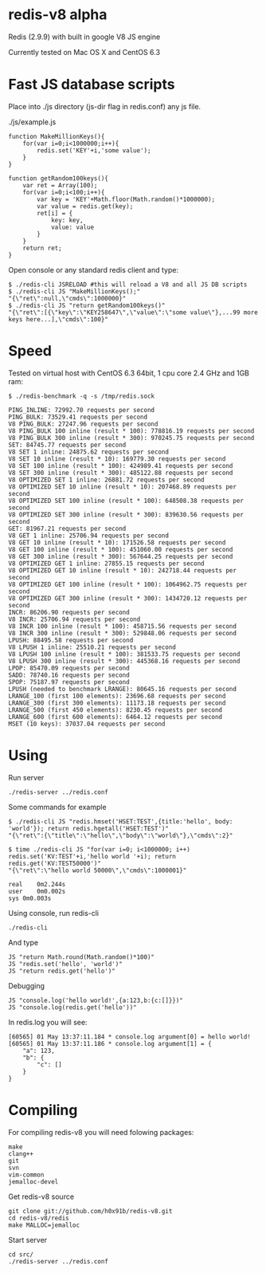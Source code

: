 redis-v8 alpha
==============

Redis (2.9.9) with built in google V8 JS engine

Currently tested on Mac OS X and CentOS 6.3

Fast JS database scripts
========================

Place into ./js directory (js-dir flag in redis.conf) any js file.

./js/example.js

	function MakeMillionKeys(){
		for(var i=0;i<1000000;i++){
			redis.set('KEY'+i,'some value');
		}
	}

	function getRandom100keys(){
		var ret = Array(100);
		for(var i=0;i<100;i++){
			var key = 'KEY'+Math.floor(Math.random()*1000000);
			var value = redis.get(key);
			ret[i] = {
				key: key,
				value: value
			}
		}
		return ret;
	}
	
Open console or any standard redis client and type:

	$ ./redis-cli JSRELOAD #this will reload a V8 and all JS DB scripts
	$ ./redis-cli JS "MakeMillionKeys();"
	"{\"ret\":null,\"cmds\":1000000}"
	$ ./redis-cli JS "return getRandom100keys()"
	"{\"ret\":[{\"key\":\"KEY258647\",\"value\":\"some value\"},...99 more keys here...],\"cmds\":100}"

Speed
=====

Tested on virtual host with CentOS 6.3 64bit, 1 cpu core 2.4 GHz and 1GB ram:

	$ ./redis-benchmark -q -s /tmp/redis.sock 
	
	PING_INLINE: 72992.70 requests per second
	PING_BULK: 73529.41 requests per second
	V8 PING_BULK: 27247.96 requests per second
	V8 PING_BULK 100 inline (result * 100): 778816.19 requests per second
	V8 PING_BULK 300 inline (result * 300): 970245.75 requests per second
	SET: 84745.77 requests per second
	V8 SET 1 inline: 24875.62 requests per second
	V8 SET 10 inline (result * 10): 169779.30 requests per second
	V8 SET 100 inline (result * 100): 424989.41 requests per second
	V8 SET 300 inline (result * 300): 485122.88 requests per second
	V8 OPTIMIZED SET 1 inline: 26881.72 requests per second
	V8 OPTIMIZED SET 10 inline (result * 10): 207468.89 requests per second
	V8 OPTIMIZED SET 100 inline (result * 100): 648508.38 requests per second
	V8 OPTIMIZED SET 300 inline (result * 300): 839630.56 requests per second
	GET: 81967.21 requests per second
	V8 GET 1 inline: 25706.94 requests per second
	V8 GET 10 inline (result * 10): 171526.58 requests per second
	V8 GET 100 inline (result * 100): 451060.00 requests per second
	V8 GET 300 inline (result * 300): 567644.25 requests per second
	V8 OPTIMIZED GET 1 inline: 27855.15 requests per second
	V8 OPTIMIZED GET 10 inline (result * 10): 242718.44 requests per second
	V8 OPTIMIZED GET 100 inline (result * 100): 1064962.75 requests per second
	V8 OPTIMIZED GET 300 inline (result * 300): 1434720.12 requests per second
	INCR: 86206.90 requests per second
	V8 INCR: 25706.94 requests per second
	V8 INCR 100 inline (result * 100): 458715.56 requests per second
	V8 INCR 300 inline (result * 300): 529848.06 requests per second
	LPUSH: 88495.58 requests per second
	V8 LPUSH 1 inline: 25510.21 requests per second
	V8 LPUSH 100 inline (result * 100): 381533.75 requests per second
	V8 LPUSH 300 inline (result * 300): 445368.16 requests per second
	LPOP: 85470.09 requests per second
	SADD: 78740.16 requests per second
	SPOP: 75187.97 requests per second
	LPUSH (needed to benchmark LRANGE): 80645.16 requests per second
	LRANGE_100 (first 100 elements): 23696.68 requests per second
	LRANGE_300 (first 300 elements): 11173.18 requests per second
	LRANGE_500 (first 450 elements): 8230.45 requests per second
	LRANGE_600 (first 600 elements): 6464.12 requests per second
	MSET (10 keys): 37037.04 requests per second


Using
=====

Run server

	./redis-server ../redis.conf

Some commands for example

	$ ./redis-cli JS "redis.hmset('HSET:TEST',{title:'hello', body: 'world'}); return redis.hgetall('HSET:TEST')"
	"{\"ret\":{\"title\":\"hello\",\"body\":\"world\"},\"cmds\":2}"
	
	$ time ./redis-cli JS "for(var i=0; i<1000000; i++) redis.set('KV:TEST'+i,'hello world '+i); return redis.get('KV:TEST50000')"
	"{\"ret\":\"hello world 50000\",\"cmds\":1000001}"

	real	0m2.244s
	user	0m0.002s
	sys	0m0.003s

Using console, run redis-cli
	
	./redis-cli

And type

	JS "return Math.round(Math.random()*100)"
	JS "redis.set('hello', 'world')"
	JS "return redis.get('hello')"

Debugging

	JS "console.log('hello world!',{a:123,b:{c:[]}})"
	JS "console.log(redis.get('hello'))"
	
In redis.log you will see:

	[60565] 01 May 13:37:11.184 * console.log argument[0] = hello world!
	[60565] 01 May 13:37:11.186 * console.log argument[1] = {
		"a": 123,
		"b": {
			"c": []
		}
	}


Compiling
=========

For compiling redis-v8 you will need folowing packages:
	
	make
	clang++
	git
	svn
	vim-common
	jemalloc-devel

Get redis-v8 source

	git clone git://github.com/h0x91b/redis-v8.git
	cd redis-v8/redis
	make MALLOC=jemalloc

Start server

	cd src/
	./redis-server ../redis.conf
